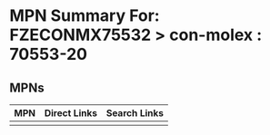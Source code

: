 



# MPN Summary For: FZECONMX75532 > con-molex : 70553-20

## MPNs
  

|MPN|Direct Links|Search Links|
| :--- | :--- | :--- |
||||
